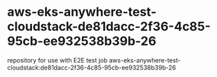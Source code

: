 # aws-eks-anywhere-test-cloudstack-de81dacc-2f36-4c85-95cb-ee932538b39b-26
repository for use with E2E test job aws-eks-anywhere-test-cloudstack:de81dacc-2f36-4c85-95cb-ee932538b39b-26
